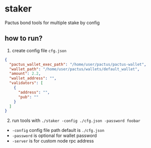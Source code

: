 # staker
Pactus bond tools for multiple stake by config

## how to run?

1. create config file `cfg.json`

```json
{
  "pactus_wallet_exec_path": "/home/user/pactus/pactus-wallet",
  "wallet_path": "/home/user/pactus/wallets/default_wallet",
  "amount": 2.2,
  "wallet_address": "",
  "validators": [
    {
      "address": "",
      "pub": ""
    }
  ]
}
```

2. run tools with `./staker -config ./cfg.json -password foobar`
- `-config` config file path default is `./cfg.json`
- `-password` is optional for wallet password
- `-server` is for custom node rpc address